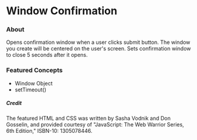 # Window Confirmation

### About
Opens confirmation window when a user clicks submit button. The window you create will be centered on the user's screen. Sets confirmation window to close 5 seconds after it opens.

### Featured Concepts
* Window Object
* setTimeout()


##### Credit
The featured HTML and CSS was written by Sasha Vodnik and Don Gosselin, and provided courtesy of "JavaScript: The Web Warrior Series, 6th Edition," ISBN-10: 1305078446.
